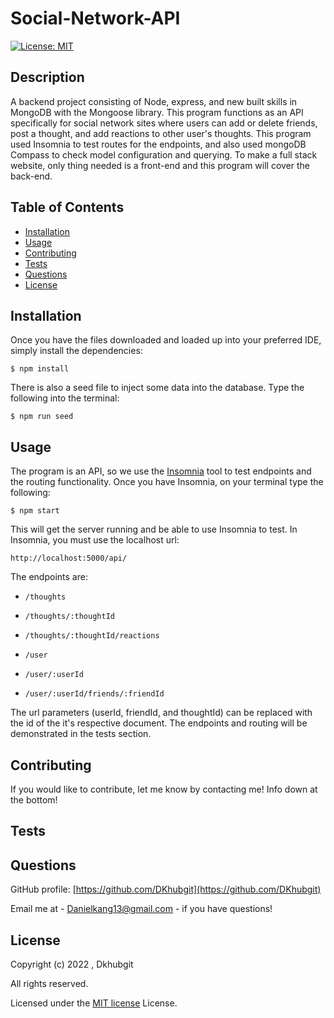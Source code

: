 
# Social-Network-API

[![License: MIT](https://img.shields.io/badge/License-MIT-yellow.svg)](https://opensource.org/licenses/MIT)

## Description

A backend project consisting of Node, express, and new built skills in MongoDB with the Mongoose library. This program functions as an API specifically for social network sites where users can add or delete friends, post a thought, and add reactions to other user's thoughts. This program used Insomnia to test routes for the endpoints, and also used mongoDB Compass to check model configuration and querying. To make a full stack website, only thing needed is a front-end and this program will cover the back-end. 

## Table of Contents

- [Installation](#installation)
- [Usage](#usage)
- [Contributing](#contributing)
- [Tests](#tests)
- [Questions](#questions)
- [License](#license)

## Installation

Once you have the files downloaded and loaded up into your preferred IDE, simply install the dependencies:
```
$ npm install
```

There is also a seed file to inject some data into the database. Type the following into the terminal:
```
$ npm run seed
```
## Usage

The program is an API, so we use the [Insomnia](https://insomnia.rest/download) tool to test endpoints and the routing functionality. Once you have Insomnia, on your terminal type the following:
```
$ npm start
```
This will get the server running and be able to use Insomnia to test. In Insomnia, you must use the localhost url: 
```
http://localhost:5000/api/
```
The endpoints are:
- `/thoughts`
- `/thoughts/:thoughtId`
- `/thoughts/:thoughtId/reactions`

- `/user`
- `/user/:userId`
- `/user/:userId/friends/:friendId`

The url parameters (userId, friendId, and thoughtId) can be replaced with the id of the it's respective document. The endpoints and routing will be demonstrated in the tests section.

## Contributing

If you would like to contribute, let me know by contacting me! Info down at the bottom!

## Tests 



## Questions

GitHub profile: [https://github.com/DKhubgit](https://github.com/DKhubgit)

Email me at - Danielkang13@gmail.com - if you have questions!

## License

Copyright (c) 2022 , Dkhubgit

All rights reserved.

Licensed under the [MIT license](https://opensource.org/licenses/MIT) License.

